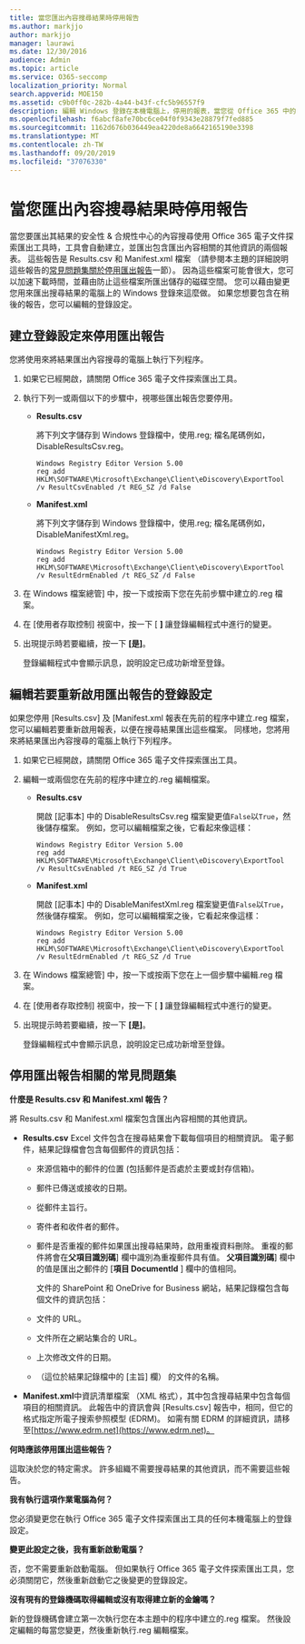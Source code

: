 ```yaml
---
title: 當您匯出內容搜尋結果時停用報告
ms.author: markjjo
author: markjjo
manager: laurawi
ms.date: 12/30/2016
audience: Admin
ms.topic: article
ms.service: O365-seccomp
localization_priority: Normal
search.appverid: MOE150
ms.assetid: c9b0ff0c-282b-4a44-b43f-cfc5b96557f9
description: 編輯 Windows 登錄在本機電腦上，停用的報表，當您從 Office 365 中的安全性 & 合規性中心匯出內容搜尋的結果。 停用這些報告可加速下載時間，並將儲存的磁碟空間。
ms.openlocfilehash: f6abcf8afe70bc6ce04f0f9343e28879f7fed885
ms.sourcegitcommit: 1162d676b036449ea4220de8a6642165190e3398
ms.translationtype: MT
ms.contentlocale: zh-TW
ms.lasthandoff: 09/20/2019
ms.locfileid: "37076330"
---
```

# <a name="disable-reports-when-you-export-content-search-results"></a>當您匯出內容搜尋結果時停用報告

當您要匯出其結果的安全性 & 合規性中心的內容搜尋使用 Office 365 電子文件探索匯出工具時，工具會自動建立，並匯出包含匯出內容相關的其他資訊的兩個報表。 這些報告是 Results.csv 和 Manifest.xml 檔案 （請參閱本主題的詳細說明這些報告的[常見問題集關於停用匯出報告](#frequently-asked-questions-about-disabling-export-reports)一節）。 因為這些檔案可能會很大，您可以加速下載時間，並藉由防止這些檔案所匯出儲存的磁碟空間。 您可以藉由變更您用來匯出搜尋結果的電腦上的 Windows 登錄來這麼做。 如果您想要包含在稍後的報告，您可以編輯的登錄設定。 
  
## <a name="create-registry-settings-to-disable-the-export-reports"></a>建立登錄設定來停用匯出報告

您將使用來將結果匯出內容搜尋的電腦上執行下列程序。
  
1. 如果它已經開啟，請關閉 Office 365 電子文件探索匯出工具。
    
2. 執行下列一或兩個以下的步驟中，視哪些匯出報告您要停用。
    
    - **Results.csv**
    
      將下列文字儲存到 Windows 登錄檔中，使用.reg; 檔名尾碼例如，DisableResultsCsv.reg。
    
      ```
      Windows Registry Editor Version 5.00
      reg add HKLM\SOFTWARE\Microsoft\Exchange\Client\eDiscovery\ExportTool /v ResultCsvEnabled /t REG_SZ /d False 
      ```

    - **Manifest.xml**
    
      將下列文字儲存到 Windows 登錄檔中，使用.reg; 檔名尾碼例如，DisableManifestXml.reg。
    
      ```
      Windows Registry Editor Version 5.00
      reg add HKLM\SOFTWARE\Microsoft\Exchange\Client\eDiscovery\ExportTool /v ResultEdrmEnabled /t REG_SZ /d False 
      ```

3. 在 Windows 檔案總管] 中，按一下或按兩下您在先前步驟中建立的.reg 檔案。
    
4. 在 [使用者存取控制] 視窗中，按一下 [ **]** 讓登錄編輯程式中進行的變更。 
    
5. 出現提示時若要繼續，按一下 **[是]**。
    
    登錄編輯程式中會顯示訊息，說明設定已成功新增至登錄。
  
## <a name="edit-registry-settings-to-re-enable-the-export-reports"></a>編輯若要重新啟用匯出報告的登錄設定

如果您停用 [Results.csv] 及 [Manifest.xml 報表在先前的程序中建立.reg 檔案，您可以編輯若要重新啟用報表，以便在搜尋結果匯出這些檔案。 同樣地，您將用來將結果匯出內容搜尋的電腦上執行下列程序。
  
1. 如果它已經開啟，請關閉 Office 365 電子文件探索匯出工具。
    
2. 編輯一或兩個您在先前的程序中建立的.reg 編輯檔案。
    
    - **Results.csv**
    
        開啟 [記事本] 中的 DisableResultsCsv.reg 檔案變更值`False`以`True`，然後儲存檔案。 例如，您可以編輯檔案之後，它看起來像這樣：
    
        ```
        Windows Registry Editor Version 5.00
      reg add HKLM\SOFTWARE\Microsoft\Exchange\Client\eDiscovery\ExportTool /v ResultCsvEnabled /t REG_SZ /d True
        ```

    - **Manifest.xml**
    
        開啟 [記事本] 中的 DisableManifestXml.reg 檔案變更值`False`以`True`，然後儲存檔案。 例如，您可以編輯檔案之後，它看起來像這樣：
    
      ```
      Windows Registry Editor Version 5.00
      reg add HKLM\SOFTWARE\Microsoft\Exchange\Client\eDiscovery\ExportTool /v ResultEdrmEnabled /t REG_SZ /d True
      ```

3. 在 Windows 檔案總管] 中，按一下或按兩下您在上一個步驟中編輯.reg 檔案。
    
4. 在 [使用者存取控制] 視窗中，按一下 [ **]** 讓登錄編輯程式中進行的變更。 
    
5. 出現提示時若要繼續，按一下 **[是]**。
    
    登錄編輯程式中會顯示訊息，說明設定已成功新增至登錄。
  
## <a name="frequently-asked-questions-about-disabling-export-reports"></a>停用匯出報告相關的常見問題集
<a name="faqs"> </a>

 **什麼是 Results.csv 和 Manifest.xml 報告？**
  
將 Results.csv 和 Manifest.xml 檔案包含匯出內容相關的其他資訊。
  
- **Results.csv** Excel 文件包含在搜尋結果會下載每個項目的相關資訊。 電子郵件，結果記錄檔會包含每個郵件的資訊包括： 
    
  - 來源信箱中的郵件的位置 (包括郵件是否處於主要或封存信箱)。
    
  - 郵件已傳送或接收的日期。
    
  - 從郵件主旨行。
    
  - 寄件者和收件者的郵件。
    
  - 郵件是否重複的郵件如果匯出搜尋結果時，啟用重複資料刪除。 重複的郵件將會在**父項目識別碼**] 欄中識別為重複郵件具有值。 **父項目識別碼**] 欄中的值是匯出之郵件的 [**項目 DocumentId** ] 欄中的值相同。 
    
    文件的 SharePoint 和 OneDrive for Business 網站，結果記錄檔包含每個文件的資訊包括：
    
  - 文件的 URL。
    
  - 文件所在之網站集合的 URL。
    
  - 上次修改文件的日期。
    
  - （這位於結果記錄檔中的 [主旨] 欄） 的文件的名稱。
    
- **Manifest.xml**中資訊清單檔案 （XML 格式），其中包含搜尋結果中包含每個項目的相關資訊。 此報告中的資訊會與 [Results.csv] 報告中，相同，但它的格式指定所電子搜索參照模型 (EDRM)。 如需有關 EDRM 的詳細資訊，請移至[https://www.edrm.net](https://www.edrm.net)。
    
 **何時應該停用匯出這些報告？**
  
這取決於您的特定需求。 許多組織不需要搜尋結果的其他資訊，而不需要這些報告。
  
 **我有執行這項作業電腦為何？**
  
 您必須變更您在執行 Office 365 電子文件探索匯出工具的任何本機電腦上的登錄設定。 
  
 **變更此設定之後，我有重新啟動電腦？**
  
否，您不需要重新啟動電腦。 但如果執行 Office 365 電子文件探索匯出工具，您必須關閉它，然後重新啟動它之後變更的登錄設定。
  
 **沒有現有的登錄機碼取得編輯或沒有取得建立新的金鑰嗎？**
  
新的登錄機碼會建立第一次執行您在本主題中的程序中建立的.reg 檔案。 然後設定編輯的每當您變更，然後重新執行.reg 編輯檔案。
